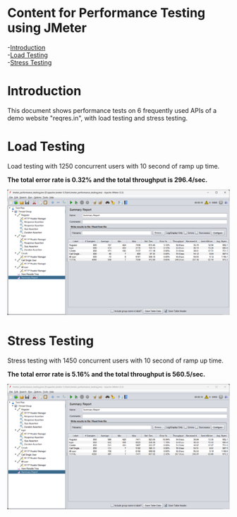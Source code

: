 # Content for Performance Testing using JMeter
-[Introduction](https://github.com/Shahriar-1810/Performnce-Testing-using-JMeter#introduction)    
-[Load Testing](https://github.com/Shahriar-1810/Performnce-Testing-using-JMeter#load-testing)      
-[Stress Testing](https://github.com/Shahriar-1810/Performnce-Testing-using-JMeter#stress-testing)    

# Introduction
This document shows performance tests on 6 frequently used APIs of a demo website "reqres.in", with load testing and stress testing.

# Load Testing
Load testing with 1250 concurrent users with 10 second of ramp up time.

**The total error rate is 0.32% and the total throughput is 296.4/sec.**
<p align="center">
  <img src="https://github.com/Shahriar-1810/Performnce-Testing-using-JMeter/blob/main/Load%20Testing.png" />
</p>

# Stress Testing
Stress testing with 1450 concurrent users with 10 second of ramp up time.

**The total error rate is 5.16% and the total throughput is 560.5/sec.**
<p align="center">
  <img src="https://github.com/Shahriar-1810/Performnce-Testing-using-JMeter/blob/main/Stress%20Testing.png" />
</p>
